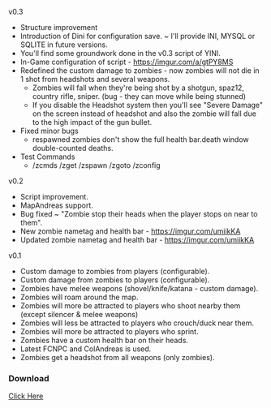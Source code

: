 v0.3
- Structure improvement 
- Introduction of Dini for configuration save. ~ I'll provide INI, MYSQL or SQLITE in future versions.
- You'll find some groundwork done in the v0.3 script of YINI.
- In-Game configuration of script - https://imgur.com/a/gtPY8MS
- Redefined the custom damage to zombies - now zombies will not die in 1 shot from headshots and several weapons.
   - Zombies will fall when they're being shot by a shotgun, spaz12, country rifle, sniper. (bug - they can move while being stunned)
   - If you disable the Headshot system then you'll see "Severe Damage" on the screen instead of headshot and also the zombie will fall due to the high impact of the gun bullet.
- Fixed minor bugs
   - respawned zombies don't show the full health bar.death window double-counted deaths.
- Test Commands
   - /zcmds /zget /zspawn /zgoto /zconfig

v0.2
* Script improvement.
* MapAndreas support.
* Bug fixed ~ "Zombie stop their heads when the player stops on near to them".
* New zombie nametag and health bar - https://imgur.com/umiikKA
* Updated zombie nametag and health bar - https://imgur.com/umiikKA

v0.1
* Custom damage to zombies from players (configurable).
* Custom damage from zombies to players (configurable).
* Zombies have melee weapons (shovel/knife/katana - custom damage).
* Zombies will roam around the map.
* Zombies will more be attracted to players who shoot nearby them (except silencer & melee weapons)
* Zombies will less be attracted to players who crouch/duck near them.
* Zombies will more be attracted to players who sprint.
* Zombies have a custom health bar on their heads.
* Latest FCNPC and ColAndreas is used.
* Zombies get a headshot from all weapons (only zombies).

### Download
<a href = "https://github.com/siddharthamks/Zombie/releases">Click Here</a>
